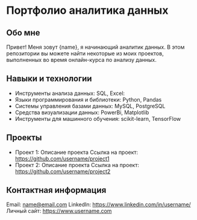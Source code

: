 # Портфолио аналитика данных

## Обо мне 

Привет! Меня зовут {name}, я начинающий аналитик данных. В этом репозитории вы можете найти некоторые из моих проектов, выполненных во время онлайн-курса по анализу данных.
<br>

## Навыки и технологии
- Инструменты анализа данных: SQL, Excel: 
- Языки программирования и библиотеки: Python, Pandas
- Системы управления базами данных: MySQL, PostgreSQL
- Средства визуализации данных: PowerBi, Matplotlib
- Инструменты для машинного обучения: scikit-learn, TensorFlow



## Проекты
- Проект 1: Описание проекта
Ссылка на проект: https://github.com/username/project1
- Проект 2: Описание проекта
Ссылка на проект: https://github.com/username/project2


## Контактная информация
Email: name@email.com
LinkedIn: https://www.linkedin.com/in/username/
Личный сайт: https://www.username.com
